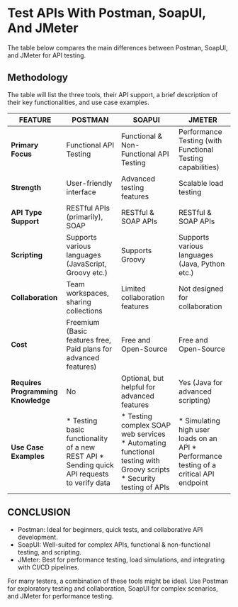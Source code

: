 # Test APIs With Postman, SoapUI, And JMeter

The table below compares the main differences between Postman, SoapUI, and JMeter for API testing.

## Methodology
The table will list the three tools, their API support, a brief description of their key functionalities, and use case examples.

| FEATURE | POSTMAN | SOAPUI | JMETER |
|--------|--------|---------|---------|
| **Primary Focus** | Functional API Testing | Functional & Non-Functional API Testing | Performance Testing (with Functional Testing capabilities) | 
| **Strength** | User-friendly interface | Advanced testing features | Scalable load testing |
| **API Type Support** | RESTful APIs (primarily), SOAP |	RESTful & SOAP APIs |	RESTful & SOAP APIs |
| **Scripting** | Supports various languages (JavaScript, Groovy etc.)	| Supports Groovy	| Supports various languages (Java, Python etc.) |
| **Collaboration** | Team workspaces, sharing collections | Limited collaboration features | Not designed for collaboration |
| **Cost** | Freemium (Basic features free, Paid plans for advanced features) | Free and Open-Source | Free and Open-Source |
| **Requires Programming Knowledge** | No | Optional, but helpful for advanced features | Yes (Java for advanced scripting) | 
| **Use Case Examples** | * Testing basic functionality of a new REST API  * Sending quick API requests to verify data | * Testing complex SOAP web services  * Automating functional testing with Groovy scripts  * Security testing of APIs | * Simulating high user loads on an API  * Performance testing of a critical API endpoint |

## CONCLUSION
- Postman: Ideal for beginners, quick tests, and collaborative API development.
- SoapUI: Well-suited for complex APIs, functional & non-functional testing, and scripting.
- JMeter: Best for performance testing, load simulations, and integrating with CI/CD pipelines.

For many testers, a combination of these tools might be ideal. Use Postman for exploratory testing and collaboration, SoapUI for complex scenarios, and JMeter for performance testing.
